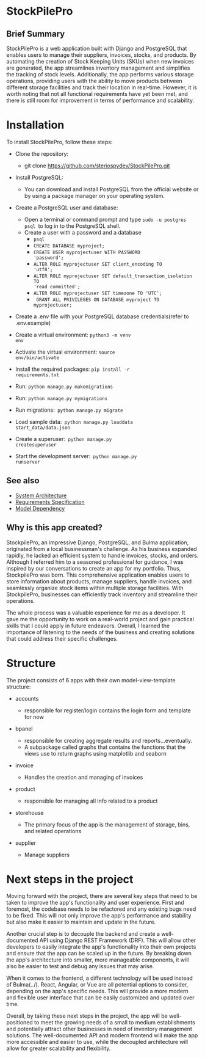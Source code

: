 # StockPilePro


## Brief Summary
StockPilePro is a web application built with Django and PostgreSQL that enables
users to manage their suppliers, invoices, stocks, and products. 
By automating the creation of Stock Keeping Units (SKUs) when new invoices are
generated, the app streamlines inventory management and simplifies the tracking 
of stock levels. Additionally, the app performs various storage operations,
providing users with the ability to move products between different storage
facilities and track their location in real-time. However, it is worth noting that not all functional requirements have yet been met, and there is still room for improvement in terms of performance and scalability.
 
# Installation

To install StockPilePro, follow these steps:

- Clone the repository:
  - git clone https://github.com/steriospydev/StockPilePro.git
- Install PostgreSQL:

  - You can download and install PostgreSQL from the official website or by using a package manager on your operating system.

- Create a PostgreSQL user and database:

  - Open a terminal or command prompt and type <code>sudo -u postgres psql </code>to log in to the PostgreSQL shell.
  - Create a user with a password and a database
    -  <code>psql</code>
    -  <code>CREATE DATABASE myproject;</code>
    -  <code>CREATE USER myprojectuser WITH PASSWORD 'password';</code>
    -  <code>ALTER ROLE myprojectuser SET client_encoding TO 'utf8';</code>
    -  <code>ALTER ROLE myprojectuser SET default_transaction_isolation TO 'read committed';</code>
    -  <code>ALTER ROLE myprojectuser SET timezone TO 'UTC';</code>
    - <code> GRANT ALL PRIVILEGES ON DATABASE myproject TO myprojectuser;</code>
   
- Create a .env file with your PostgreSQL database credentials(refer to .env.example)
- Create a virtual environment: <code>python3 -m venv env</code>
- Activate the virtual environment: <code>source env/bin/activate</code>
- Install the required packages: <code>pip install -r requirements.txt</code>
- Run: <code>python manage.py makemigrations</code>
- Run: <code>python manage.py mymigrations</code>
- Run migrations:<code> python manage.py migrate</code>
- Load sample data:<code> python manage.py loaddata start_data/data.json</code>
- Create a superuser:<code> python manage.py createsuperuser</code>
- Start the development server:<code> python manage.py runserver</code>

## See also
- [System Architecture](/docs/System-Architecture.md)
- [Requirements Specification](/docs/Requirements-Specification.md)
- [Model Dependency](/docs/model_dependency.png)

## Why is this app created?
StockpilePro, an impressive Django, PostgreSQL, and Bulma application, originated from a local businessman's challenge. As his business expanded rapidly, he lacked an efficient system to handle invoices, stocks, and orders. Although I referred him to a seasoned professional for guidance, I was inspired by our conversations to create an app for my portfolio. Thus, StockpilePro was born. This comprehensive application enables users to store information about products, manage suppliers, handle invoices, and seamlessly organize stock items within multiple storage facilities. With StockpilePro, businesses can efficiently track inventory and streamline their operations.

The whole process was a valuable experience for me as a developer. It gave me the opportunity to work on a real-world 
project and 
gain practical skills that I could apply in future endeavors. Overall, I learned the importance of listening to the needs of the business and creating solutions that could address their specific challenges.

# Structure
The project consists of 6 apps with their own model-view-template structure:
- accounts
    - responsible for register/login contains the login form and template for now
- bpanel
    - responsible  for creating aggregate results and reports...eventually. 
    - A subpackage called graphs 
     that contains the functions that the views use to return graphs using matplotlib and seaborn
     
- invoice
    - Handles the creation and managing of invoices
- product
  - responsible for managing all info related to a product
- storehouse
  - The primary focus of the app is the management of storage, bins, and related operations 
- supplier
  - Manage suppliers

# Next steps in the project
Moving forward with the project, there are several key steps that need to be taken to improve
the app's functionality and user experience. First and foremost, the codebase needs to be
refactored and any existing bugs need to be fixed. This will not only improve the app's 
performance and stability but also make it easier to maintain and update in the future.

Another crucial step is to decouple the backend and create a well-documented API using Django
REST Framework (DRF). This will allow other developers to easily integrate the app's 
functionality into their own projects and ensure that the app can be scaled up in the future.
By breaking down the app's architecture into smaller, more manageable components,
it will also be easier to test and debug any issues that may arise.

When it comes to the frontend, a different technology will be used instead of Bulma(../).
React, Angular, or Vue are all potential options to consider, depending on the app's specific
needs. This will provide a more modern and flexible user interface that can be easily 
customized and updated over time.


Overall, by taking these next steps in the project, the app will be well-positioned to meet 
the growing needs of a small to medium establishments and potentially attract other businesses in 
need of inventory management solutions. The well-documented API and modern frontend will make
the app more accessible and easier to use, while the decoupled architecture will allow for 
greater scalability and flexibility.
